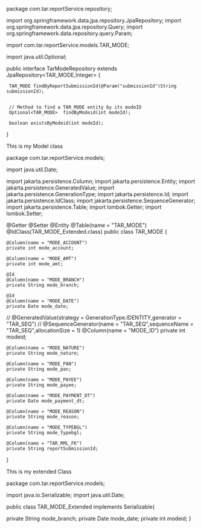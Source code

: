 package com.tar.reportService.repository;

import org.springframework.data.jpa.repository.JpaRepository;
import org.springframework.data.jpa.repository.Query;
import org.springframework.data.repository.query.Param;

import com.tar.reportService.models.TAR_MODE;

import java.util.Optional;

public interface TarModeRepository extends JpaRepository<TAR_MODE,Integer> {


     TAR_MODE findByReportSubmissionId(@Param("submissionId")String submissionId);


     // Method to find a TAR_MODE entity by its modeID
     Optional<TAR_MODE>  findByModeid(int modeId);

     boolean existsByModeid(int modeId);
}

This is my Model class

package com.tar.reportService.models;

import java.util.Date;

import jakarta.persistence.Column;
import jakarta.persistence.Entity;
import jakarta.persistence.GeneratedValue;
import jakarta.persistence.GenerationType;
import jakarta.persistence.Id;
import jakarta.persistence.IdClass;
import jakarta.persistence.SequenceGenerator;
import jakarta.persistence.Table;
import lombok.Getter;
import lombok.Setter;

@Getter
@Setter
@Entity
@Table(name = "TAR_MODE")
@IdClass(TAR_MODE_Extended.class)
public class TAR_MODE {

    @Column(name = "MODE_ACCOUNT")
    private int mode_account;
    
    @Column(name = "MODE_AMT")
    private int mode_amt;
    
    @Id
    @Column(name = "MODE_BRANCH")
    private String mode_branch;
    
    @Id
    @Column(name = "MODE_DATE")
    private Date mode_date;
    
//    @GeneratedValue(strategy = GenerationType.IDENTITY,generator = "TAR_SEQ")
//    @SequenceGenerator(name = "TAR_SEQ",sequenceName = "TAR_SEQ",allocationSize = 1)
    @Column(name = "MODE_ID")
    private int modeid;
    
    @Column(name = "MODE_NATURE")
    private String mode_nature;
    
    @Column(name = "MODE_PAN")
    private String mode_pan;
    
    @Column(name = "MODE_PAYEE")
    private String mode_payee;
    
    @Column(name = "MODE_PAYMENT_DT")
    private Date mode_payment_dt; 
    
    @Column(name = "MODE_REASON")
    private String mode_reason;
    
    @Column(name = "MODE_TYPEBGL")
    private String mode_typebgl;
    
    @Column(name = "TAR_RML_FK")
    private String reportSubmissionId;

}

This is my extended Class

package com.tar.reportService.models;

import java.io.Serializable;
import java.util.Date;

public class TAR_MODE_Extended implements  Serializable{
    
private String mode_branch;
private Date mode_date;
private int modeid;
}






